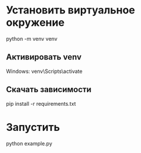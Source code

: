 # Установить виртуальное окружение
python -m venv venv
## Активировать venv
Windows: venv\Scripts\activate
## Скачать зависимости
pip install -r requirements.txt
# Запустить
python example.py
